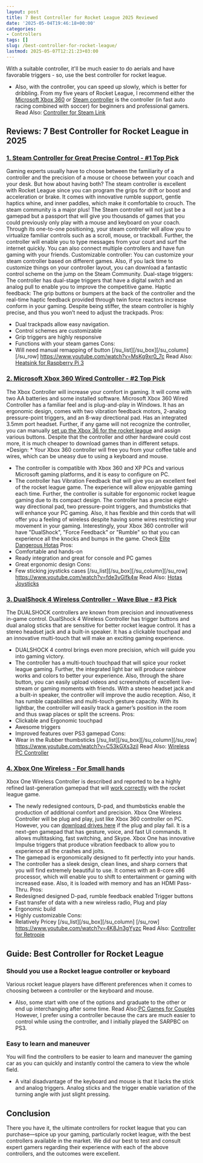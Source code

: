 ```yaml
---
layout: post
title: 7 Best Controller for Rocket League 2025 Reviewed
date: '2025-05-04T19:46:18+00:00'
categories:
- Controllers
tags: []
slug: /best-controller-for-rocket-league/
lastmod: 2025-05-07T12:21:23+03:00
---
```


With a suitable controller, it'll be much easier to do aerials and have favorable triggers - so, use the best controller for rocket league.
- Also, with the controller, you can speed up slowly, which is better for dribbling.
From my five years of Rocket League, I recommend either the
[Microsoft Xbox 360](https://www.amazon.com/dp/B004QRKWLA/?tag=p-policy-20)
or
[Steam controller](https://www.amazon.com/dp/B016KBVBCS/?tag=p-policy-20)
is the controller (in fast auto racing combined with soccer) for beginners and professional gamers.
Read Also:
[Controller for Steam Link](https://pestpolicy.com/best-controller-for-steam-link/)
## Reviews: 7 Best Controller for Rocket League in 2025
### [1. Steam Controller for Great Precise Control - #1 Top Pick](https://www.amazon.com/dp/B016KBVBCS/?tag=p-policy-20)
Gaming experts usually have to choose between the familiarity of a controller and the precision of a mouse or choose between your coach and your desk. But how about having both?
The steam controller is excellent with Rocket League since you can program the grips for drift or boost and acceleration or brake.
It comes with innovative rumble support, gentle haptics whine, and inner paddles, which make it comfortable to crouch. The steam community is a major plus!
The Steam controller will not just be a gamepad but a passport that will give you thousands of games that you could previously only play with a mouse and keyboard on your coach.
Through its one-to-one positioning, your steam controller will allow you to virtualize familiar controls such as a scroll, mouse, or trackball.
Further, the controller will enable you to type messages from your court and surf the internet quickly. You can also connect multiple controllers and have fun gaming with your friends.
Customizable controller: You can customize your steam controller based on different games.
Also, if you lack time to customize things on your controller layout, you can download a fantastic control scheme on the jump on the Steam Community.
Dual-stage triggers: The controller has dual-stage triggers that have a digital switch and an analog pull to enable you to improve the competitive game.
Haptic feedback: The grip buttons or bumpers at the back of the controller and the real-time haptic feedback provided through twin force reactors increase conform in your gaming.
Despite being stiffer, the steam controller is highly precise, and thus you won’t need to adjust the trackpads.
Pros:
- Dual trackpads allow easy navigation.
- Control schemes are customizable
- Grip triggers are highly responsive
- Functions with your steam games
Cons:
- Will need manual remapping of button
[/su_list][/su_box][/su_column][/su_row]
https://www.youtube.com/watch?v=MsKg9xr0_7c
Read Also:
[Heatsink for Raspberry Pi 3](https://pestpolicy.com/best-heatsink-for-raspberry-pi-3/)
### [2. Microsoft Xbox 360 Wired Controller - #2 Top Pick](https://www.amazon.com/dp/B004QRKWLA/?tag=p-policy-20)
The Xbox Controller will increase your comfort in gaming. It will come with two AA batteries and some installed software.
Microsoft Xbox 360 Wired Controller has a familiar feel and is plug-and-play in Windows.
It has an ergonomic design, comes with two vibration feedback motors, 2-analog pressure-point triggers, and an 8-way directional pad. Has an integrated 3.5mm port headset.
Further, if any game will not recognize the controller, you can manually
[set up the Xbox 36 for the rocket league](https://www.marauderclan.com/topic/375-how-to-play-rocket-league-with-a-controller-on-your-pc/)
and assign various buttons. Despite that the controller and other hardware could cost more, it is much cheaper to download games than in different setups.
*Design: *
Your Xbox 360 controller will free you from your coffee table and wires, which can be uneasy due to using a keyboard and mouse.
- The controller is compatible with Xbox 360 and XP PCs and various Microsoft gaming platforms, and it is easy to configure on PC.
- The controller has Vibration Feedback that will give you an excellent feel of the rocket league game.
The experience will allow enjoyable gaming each time. Further, the controller is suitable for ergonomic rocket league gaming due to its compact design.
The controller has a precise eight-way directional pad, two pressure-point triggers, and thumbsticks that will enhance your PC gaming.
Also, it has flexible and thin cords that will offer you a feeling of wireless despite having some wires restricting your movement in your gaming.
Interestingly, your Xbox 360 controller will have "DualShock", "Force Feedback" or "Rumble" so that you can experience all the knocks and bumps in the game. Check
[Elite Dangerous Hotas](https://pestpolicy.com/best-joystick-for-elite-dangerous-flight-gaming/)
Pros:
- Comfortable and hands-on
- Ready integration and great for console and PC games
- Great ergonomic design
Cons:
- Few sticking joysticks cases
[/su_list][/su_box][/su_column][/su_row]
https://www.youtube.com/watch?v=fde3vGlfk4w
Read Also:
[Hotas Joysticks](https://pestpolicy.com/best-hotas-joysticks/)
### [3. DualShock 4 Wireless Controller - Wave Blue - #3 Pick](https://www.amazon.com/dp/B00KVP780Y/?tag=p-policy-20)
The DUALSHOCK controllers are known from precision and innovativeness in-game control.
DualShock 4 Wireless Controller has trigger buttons and dual analog sticks that are sensitive for better rocket league control. It has a stereo headset jack and a built-in speaker.
It has a clickable touchpad and an innovative multi-touch that will make an exciting gaming experience.
- DUALSHOCK 4 control brings even more precision, which will guide you into gaming victory.
- The controller has a multi-touch touchpad that will spice your rocket league gaming.
Further, the integrated light bar will produce rainbow works and colors to better your experience.
Also, through the share button, you can easily upload videos and screenshots of excellent live-stream or gaming moments with friends.
With a stereo headset jack and a built-in speaker, the controller will improve the audio reception.
Also, it has rumble capabilities and multi-touch gesture capacity. With its lightbar, the controller will easily track a gamer’s position in the room and thus swap places or split the screens.
Pros:
- Clickable and Ergonomic touchpad
- Awesome triggers
- Improved features over PS3 gamepad
Cons:
- Wear in the Rubber thumbsticks
[/su_list][/su_box][/su_column][/su_row]
https://www.youtube.com/watch?v=C53kGXs3ziI
Read Also:
[Wireless PC Controller](https://pestpolicy.com/best-wireless-pc-controller/)
### [4. Xbox One Wireless - For Small hands](https://www.amazon.com/dp/B00CMQTUSS/?tag=p-policy-20)
Xbox One Wireless Controller is described and reported to be a highly refined last-generation gamepad that will
[work correctly](https://support.rocketleague.com/hc/en-us/articles/226415867-Controllers-supported-by-Rocket-League-on-Steam)
with the rocket league game.
- The newly redesigned contours, D-pad, and thumbsticks enable the production of additional comfort and precision.
Xbox One Wireless Controller will be plug and play, just like Xbox 360 controller on PC.
However, you can
[download drives here](http://support.xbox.com/en-US/xbox-one/accessories/controller-pc-compatibility)
if the plug and play fail. It is a next-gen gamepad that has gesture, voice, and fast UI commands. It allows multitasking, fast switching, and Skype.
Xbox One has innovative Impulse triggers that produce vibration feedback to allow you to experience all the crashes and jolts.
- The gamepad is ergonomically designed to fit perfectly into your hands.
- The controller has a sleek design, clean lines, and sharp corners that you will find extremely beautiful to use.
It comes with an 8-core x86 processor, which will enable you to shift to entertainment or gaming with increased ease. Also, it is loaded with memory and has an HDMI Pass-Thru.
Pros:
- Redesigned designed D-pad, rumble feedback enabled Trigger buttons
- Fast transfer of data with a new wireless radio, Plug and play
- Ergonomic build
- Highly customizable
Cons:
- Relatively Pricey
[/su_list][/su_box][/su_column]
[/su_row]
https://www.youtube.com/watch?v=4K8Jn3gYyzc
Read Also:
[Controller for Retropie](https://pestpolicy.com/best-controller-for-retropie/)
## Guide: Best Controller for Rocket League
### Should you use a Rocket league controller or keyboard
Various rocket league players have different preferences when it comes to choosing between a controller or the keyboard and mouse.
- Also, some start with one of the options and graduate to the other or end up interchanging after some time. Read Also:[PC Games for Couples](https://pestpolicy.com/best-pc-games-for-couples/)
However, I prefer using a controller because the cars are much easier to control while using the controller, and I initially played the SARPBC on PS3.
### Easy to learn and maneuver
You will find the controllers to be easier to learn and maneuver the gaming car as you can quickly and instantly control the camera to view the whole field.
- A vital disadvantage of the keyboard and mouse is that it lacks the stick and analog triggers.
Analog sticks and the trigger enable variation of the turning angle with just slight pressing.
## Conclusion
There you have it, the ultimate controllers for rocket league that you can purchase—spice up your gaming, particularly rocket league, with the best controllers available in the market.
We did our best to test and consult expert gamers regarding their experience with each of the above controllers, and the outcomes were excellent.
